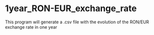 # 1year_RON-EUR_exchange_rate
This program will generate a .csv file with the evolution of the RON/EUR exchange rate in one year
